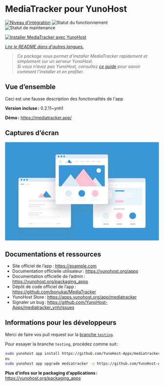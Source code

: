 <!--
Nota bene : ce README est automatiquement généré par <https://github.com/YunoHost/apps/tree/master/tools/readme_generator>
Il NE doit PAS être modifié à la main.
-->

# MediaTracker pour YunoHost

[![Niveau d’intégration](https://apps.yunohost.org/badge/integration/mediatracker)](https://ci-apps.yunohost.org/ci/apps/mediatracker/)
![Statut du fonctionnement](https://apps.yunohost.org/badge/state/mediatracker)
![Statut de maintenance](https://apps.yunohost.org/badge/maintained/mediatracker)

[![Installer MediaTracker avec YunoHost](https://install-app.yunohost.org/install-with-yunohost.svg)](https://install-app.yunohost.org/?app=mediatracker)

*[Lire le README dans d'autres langues.](./ALL_README.md)*

> *Ce package vous permet d’installer MediaTracker rapidement et simplement sur un serveur YunoHost.*  
> *Si vous n’avez pas YunoHost, consultez [ce guide](https://yunohost.org/install) pour savoir comment l’installer et en profiter.*

## Vue d’ensemble

Ceci est une fausse description des fonctionalités de l'app


**Version incluse :** 0.2.11~ynh1

**Démo :** <https://mediatracker.app/>

## Captures d’écran

![Capture d’écran de MediaTracker](./doc/screenshots/example.jpg)

## Documentations et ressources

- Site officiel de l’app : <https://example.com>
- Documentation officielle utilisateur : <https://yunohost.org/apps>
- Documentation officielle de l’admin : <https://yunohost.org/packaging_apps>
- Dépôt de code officiel de l’app : <https://github.com/bonukai/MediaTracker>
- YunoHost Store : <https://apps.yunohost.org/app/mediatracker>
- Signaler un bug : <https://github.com/YunoHost-Apps/mediatracker_ynh/issues>

## Informations pour les développeurs

Merci de faire vos pull request sur la [branche `testing`](https://github.com/YunoHost-Apps/mediatracker_ynh/tree/testing).

Pour essayer la branche `testing`, procédez comme suit :

```bash
sudo yunohost app install https://github.com/YunoHost-Apps/mediatracker_ynh/tree/testing --debug
ou
sudo yunohost app upgrade mediatracker -u https://github.com/YunoHost-Apps/mediatracker_ynh/tree/testing --debug
```

**Plus d’infos sur le packaging d’applications :** <https://yunohost.org/packaging_apps>
